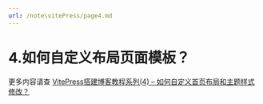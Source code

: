 ```yaml
---
url: /note\vitePress/page4.md
---
```

# 4.如何自定义布局页面模板？

更多内容请查
[VitePress搭建博客教程系列(4) – 如何自定义首页布局和主题样式修改？](http://www.qianduan8.com/2041.html)
